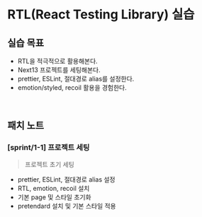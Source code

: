 # RTL(React Testing Library) 실습

## 실습 목표

- RTL을 적극적으로 활용해본다.
- Next13 프로젝트를 세팅해본다.
- prettier, ESLint, 절대경로 alias를 설정한다.
- emotion/styled, recoil 활용을 경험한다.

<br>

## 패치 노트

### [sprint/1-1] 프로젝트 세팅

> 프로젝트 초기 세팅

- prettier, ESLint, 절대경로 alias 설정
- RTL, emotion, recoil 설치
- 기본 page 및 스타일 초기화
- pretendard 설치 및 기본 스타일 적용